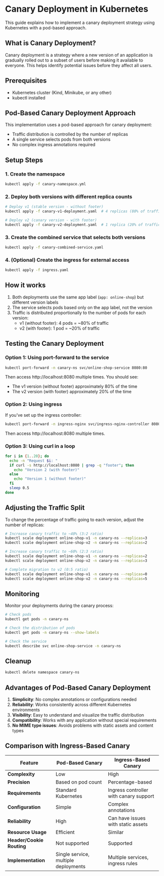 # Canary Deployment in Kubernetes

This guide explains how to implement a canary deployment strategy using Kubernetes with a pod-based approach.

## What is Canary Deployment?

Canary deployment is a strategy where a new version of an application is gradually rolled out to a subset of users before making it available to everyone. This helps identify potential issues before they affect all users.

## Prerequisites

- Kubernetes cluster (Kind, Minikube, or any other)
- kubectl installed

## Pod-Based Canary Deployment Approach

This implementation uses a pod-based approach for canary deployment:
- Traffic distribution is controlled by the number of replicas
- A single service selects pods from both versions
- No complex ingress annotations required

## Setup Steps

### 1. Create the namespace

```bash
kubectl apply -f canary-namespace.yml
```

### 2. Deploy both versions with different replica counts

```bash
# Deploy v1 (stable version - without footer)
kubectl apply -f canary-v1-deployment.yaml  # 4 replicas (80% of traffic)

# Deploy v2 (canary version - with footer)
kubectl apply -f canary-v2-deployment.yaml  # 1 replica (20% of traffic)
```

### 3. Create the combined service that selects both versions

```bash
kubectl apply -f canary-combined-service.yaml
```

### 4. (Optional) Create the ingress for external access

```bash
kubectl apply -f ingress.yaml
```

## How it works

1. Both deployments use the same app label (`app: online-shop`) but different version labels
2. The service selects pods based only on the app label, not the version
3. Traffic is distributed proportionally to the number of pods for each version:
   - v1 (without footer): 4 pods = ~80% of traffic
   - v2 (with footer): 1 pod = ~20% of traffic

## Testing the Canary Deployment

### Option 1: Using port-forward to the service

```bash
kubectl port-forward -n canary-ns svc/online-shop-service 8080:80
```

Then access http://localhost:8080 multiple times. You should see:
- The v1 version (without footer) approximately 80% of the time
- The v2 version (with footer) approximately 20% of the time

### Option 2: Using ingress

If you've set up the ingress controller:

```bash
kubectl port-forward -n ingress-nginx svc/ingress-nginx-controller 8080:80
```

Then access http://localhost:8080 multiple times.

### Option 3: Using curl in a loop

```bash
for i in {1..20}; do 
  echo -n "Request $i: "
  if curl -s http://localhost:8080 | grep -q "footer"; then 
    echo "Version 2 (with footer)"
  else 
    echo "Version 1 (without footer)"
  fi
  sleep 0.5
done
```

## Adjusting the Traffic Split

To change the percentage of traffic going to each version, adjust the number of replicas:

```bash
# Increase canary traffic to ~40% (3:2 ratio)
kubectl scale deployment online-shop-v1 -n canary-ns --replicas=3
kubectl scale deployment online-shop-v2 -n canary-ns --replicas=2

# Increase canary traffic to ~60% (2:3 ratio)
kubectl scale deployment online-shop-v1 -n canary-ns --replicas=2
kubectl scale deployment online-shop-v2 -n canary-ns --replicas=3

# Complete migration to v2 (0:5 ratio)
kubectl scale deployment online-shop-v1 -n canary-ns --replicas=0
kubectl scale deployment online-shop-v2 -n canary-ns --replicas=5
```

## Monitoring

Monitor your deployments during the canary process:

```bash
# Check pods
kubectl get pods -n canary-ns

# Check the distribution of pods
kubectl get pods -n canary-ns --show-labels

# Check the service
kubectl describe svc online-shop-service -n canary-ns
```

## Cleanup

```bash
kubectl delete namespace canary-ns
```

## Advantages of Pod-Based Canary Deployment

1. **Simplicity**: No complex annotations or configurations needed
2. **Reliability**: Works consistently across different Kubernetes environments
3. **Visibility**: Easy to understand and visualize the traffic distribution
4. **Compatibility**: Works with any application without special requirements
5. **No MIME type issues**: Avoids problems with static assets and content types

## Comparison with Ingress-Based Canary

| Feature | Pod-Based Canary | Ingress-Based Canary |
|---------|-----------------|---------------------|
| **Complexity** | Low | High |
| **Precision** | Based on pod count | Percentage-based |
| **Requirements** | Standard Kubernetes | Ingress controller with canary support |
| **Configuration** | Simple | Complex annotations |
| **Reliability** | High | Can have issues with static assets |
| **Resource Usage** | Efficient | Similar |
| **Header/Cookie Routing** | Not supported | Supported |
| **Implementation** | Single service, multiple deployments | Multiple services, ingress rules |
